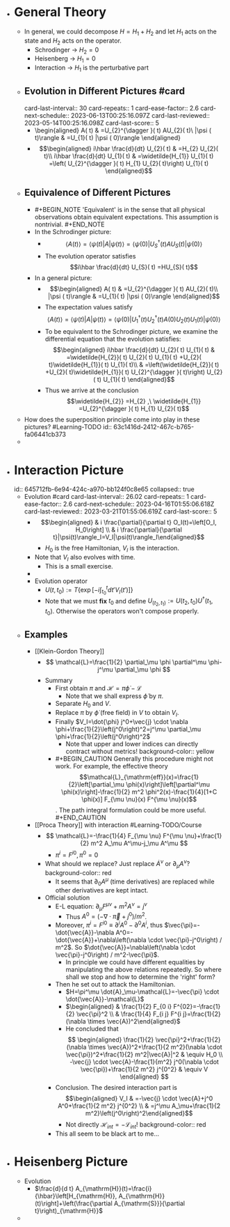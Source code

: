 - # General Theory
	- In general, we could decompose $H=H_1+H_2$ and let $H_1$ acts on the state and $H_2$ acts on the operator.
		- Schrodinger -> $H_2=0$
		- Heisenberg -> $H_1=0$
		- Interaction -> $H_1$ is the perturbative part
	- ## Evolution in Different Pictures #card
	  card-last-interval:: 30
	  card-repeats:: 1
	  card-ease-factor:: 2.6
	  card-next-schedule:: 2023-06-13T00:25:16.097Z
	  card-last-reviewed:: 2023-05-14T00:25:16.098Z
	  card-last-score:: 5
		- \begin{aligned}
		  A( t) & =U_{2}^{\dagger }( t) AU_{2}( t)\\
		  |\psi ( t)\rangle  & =U_{1}( t) |\psi ( 0)\rangle
		  \end{aligned}
		- $$\begin{aligned}
		  i\hbar \frac{d}{dt} U_{2}( t) & =H_{2} U_{2}( t)\\
		  i\hbar \frac{d}{dt} U_{1}( t) & =\widetilde{H_{1}} U_{1}( t) =\left( U_{2}^{\dagger }( t) H_{1} U_{2}( t)\right) U_{1}( t)
		  \end{aligned}$$
	- ## Equivalence of Different Pictures
		- #+BEGIN_NOTE
		  'Equivalent' is in the sense that all physical observations obtain equivalent expectations. 
		  This assumption is nontrivial.
		  #+END_NOTE
		- In the Schrodinger picture:
			- $$\langle A( t)\rangle =\langle \psi ( t) |A|\psi ( t)\rangle =\left\langle \psi ( 0) |U_{S}^{\dagger }( t) AU_{S}( t) |\psi ( 0)\right\rangle$$
			- The evolution operator satisfies
			  $$i\hbar \frac{d}{dt} U_{S}( t) =HU_{S}( t)$$
		- In a general picture:
			- $$\begin{aligned}
			  A( t) & =U_{2}^{\dagger }( t) AU_{2}( t)\\
			  |\psi ( t)\rangle  & =U_{1}( t) |\psi ( 0)\rangle
			  \end{aligned}$$
			- The expectation values satisfy
			  $$\langle A( t)\rangle =\langle \psi ( t) |A|\psi ( t)\rangle =\left\langle \psi ( 0) |U_{1}^{\dagger }( t) U_{2}^{\dagger }( t) A( 0) U_{2}( t) U_{1}( t) |\psi ( 0)\right\rangle $$
			- To be equivalent to the Schrodinger picture, we examine the differential equation that the evolution satisfies:
			  $$\begin{aligned}
			  i\hbar \frac{d}{dt} U_{2}( t) U_{1}( t) & =\widetilde{H_{2}}( t) U_{2}( t) U_{1}( t) +U_{2}( t)\widetilde{H_{1}}( t) U_{1}( t)\\
			   & =\left(\widetilde{H_{2}}( t) +U_{2}( t)\widetilde{H_{1}}( t) U_{2}^{\dagger }( t)\right) U_{2}( t) U_{1}( t)
			  \end{aligned}$$
			- Thus we arrive at the conclusion
			  $$\widetilde{H_{2}} =H_{2} ,\ \widetilde{H_{1}} =U_{2}^{\dagger }( t) H_{1} U_{2}( t)$$
	- How does the superposition principle come into play in these pictures? #Learning-TODO
	  id:: 63c1416d-2412-467c-b765-fa06441cb373
	-
- # Interaction Picture
  id:: 645712fb-6e94-424c-a970-bb124f0c8e65
  collapsed:: true
	- Evolution #card
	  card-last-interval:: 26.02
	  card-repeats:: 1
	  card-ease-factor:: 2.6
	  card-next-schedule:: 2023-04-16T01:55:06.618Z
	  card-last-reviewed:: 2023-03-21T01:55:06.619Z
	  card-last-score:: 5
		- $$\begin{aligned} & i \frac{\partial}{\partial t} O_I(t)=\left[O_I, H_0\right] \\ & i \frac{\partial}{\partial t}|\psi(t)\rangle_I=V_I|\psi(t)\rangle_I\end{aligned}$$
			- $H_0$ is the free Hamiltonian, $V_I$ is the interaction.
		- Note that $V_I$ also evolves with time.
			- This is a small exercise.
		-
		- Evolution operator
			- $U(t,t_0):=T\{\exp[-i\int^{t}_{t_0}dt' V_I(t')]\}$
			- Note that we must **fix** $t_0$ and define $U_(t_2,t_1):=U(t_2,t_0)U^\dag(t_1,t_0)$. Otherwise the operators won't compose properly.
	- ## Examples
		- [[Klein-Gordon Theory]]
			- $$
			  \mathcal{L}=\frac{1}{2} \partial_\mu \phi \partial^\mu \phi-j^\mu \partial_\mu \phi
			  $$
			- Summary
				- First obtain $\pi$ and $\mathcal H=\pi \dot{\phi}-\mathcal{L}$
					- Note that we shall express $\dot\phi$ by $\pi$.
				- Separate $H_0$ and $V$.
				- Replace $\pi$ by $\dot\phi$ (free field) in $V$ to obtain $V_I$.
				- Finally $V_I=\dot{\phi} j^0+\vec{j} \cdot \nabla \phi+\frac{1}{2}\left(j^0\right)^2=j^\mu \partial_\mu \phi+\frac{1}{2}\left(j^0\right)^2$
					- Note that upper and lower indices can directly contract without metrics!
					  background-color:: yellow
				- #+BEGIN_CAUTION
				  Generally this procedure might not work. For example, the effective theory $$\mathcal{L}_{\mathrm{eff}}(x)=\frac{1}{2}\left[\partial_\mu \phi(x)\right]\left[\partial^\mu \phi(x)\right]-\frac{1}{2} m^2 \phi^2(x)-\frac{1}{4}[1+C \phi(x)] F_{\mu \nu}(x) F^{\mu \nu}(x)$$.
				  The path integral formulation could be more useful.
				  #+END_CAUTION
		- [[Proca Theory]] with interaction #Learning-TODO/Course
			- $$
			  \mathcal{L}=-\frac{1}{4} F_{\mu \nu} F^{\mu \nu}+\frac{1}{2} m^2 A_\mu A^\mu-j_\mu A^\mu
			  $$
				- $\pi^i=F^{i 0}, \pi^0=0$
			- What should we replace? Just replace $\dot A^\nu$ or $\partial_{\mu} A^\nu$?
			  background-color:: red
				- It seems that $\partial_0 A^\mu$ (time derivatives) are replaced while other derivatives are kept intact.
			- Official solution
				- E-L equation: $\partial_\mu F^{\mu \nu}+m^2 A^\nu=j^\nu$
					- Thus $A^0=\left(-\nabla \cdot \vec{\pi}+j^0\right) / m^2$.
				- Moreover, $\pi^i=F^{i 0}\equiv\partial^iA^0-\partial^0A^i$, thus $\vec{\pi}=-\dot{\vec{A}}-\nabla A^0=-\dot{\vec{A}}+\nabla\left(\nabla \cdot \vec{\pi}-j^0\right) / m^2$.
				  So $\dot{\vec{A}}=\nabla\left(\nabla \cdot \vec{\pi}-j^0\right) / m^2-\vec{\pi}$.
					- In principle we could have different equalities by manipulating the above relations repeatedly. So where shall we stop and how to determine the 'right' form?
				- Then he set out to attack the Hamiltonian.
					- $H=\pi^\mu \dot{A}_\mu-\mathcal{L}=-\vec{\pi} \cdot \dot{\vec{A}}-\mathcal{L}$
					- $\begin{aligned} & \frac{1}{2} F_{0 i} F^{02}=-\frac{1}{2} \vec{\pi}^2 \\ & \frac{1}{4} F_{i j} F^{i j}=\frac{1}{2}(\nabla \times \vec{A})^2\end{aligned}$
					- He concluded that 
					  $$
					  \begin{aligned}
					  \frac{1}{2} \vec{\pi}^2+\frac{1}{2}(\nabla \times \vec{A})^2+\frac{1}{2 m^2}(\nabla \cdot \vec{\pi})^2+\frac{1}{2} m^2|\vec{A}|^2 & \equiv H_0 \\
					  -\vec{j} \cdot \vec{A}-\frac{1}{m^2} j^0(\nabla \cdot \vec{\pi})+\frac{1}{2 m^2} j^{0^2} & \equiv V
					  \end{aligned}
					  $$
				- Conclusion. The desired interaction part is
				  $$\begin{aligned} V_I & =-\vec{j} \cdot \vec{A}+j^0 A^0+\frac{1}{2 m^2} j^{0^2} \\ & =j^\mu A_\mu+\frac{1}{2 m^2}\left(j^0\right)^2\end{aligned}$$
					- Not directly $\mathcal H_{int}=-\mathcal L_{int}$!
					  background-color:: red
				- This all seem to be black art to me...
- # Heisenberg Picture
	- Evolution
		- $\frac{d}{d t} A_{\mathrm{H}}(t)=\frac{i}{\hbar}\left[H_{\mathrm{H}}, A_{\mathrm{H}}(t)\right]+\left(\frac{\partial A_{\mathrm{S}}}{\partial t}\right)_{\mathrm{H}}$
	-